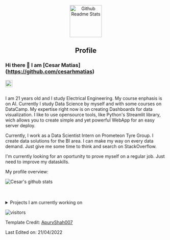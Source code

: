 <p align="center">
 <img width="100px" src="https://res.cloudinary.com/anuraghazra/image/upload/v1594908242/logo_ccswme.svg" align="center" alt="Github Readme Stats" />
 <h2 align="center">Profile</h2>
</p>

### Hi there 👋 I am [Cesar Matias] (https://github.com/cesarhmatias)

<a href="https://www.linkedin.com/in/cesar-henrique-mataran-matias-4789bb1a3/">
  <img align="left" alt="Cesar's LinkdeIN" width="22px" src="https://cdn.jsdelivr.net/npm/simple-icons@v3/icons/linkedin.svg" />
</a>
<br />
<br />

<div>
 <p>

I am 21 years old and I study Electrical Engineering. My course enphasis is on AI. Currently I study Data Science by myself and with some courses on DataCamp. 
My expertise right now is on creating Dashboards for data visualization. I like to use opensource tools, like Python's Streamlit library, wich allows you to create simple and yet powerful WebApp for an easy server deploy. 
   
Currently, I work as a Data Scientist Intern on Prometeon Tyre Group. I create data solutions for the BI area. I can make my way on every data demand. Just give me some time to think and search on StackOverflow.  
   
I'm currently looking for an oportunity to prove myself on a regular job. Just need to improve my dataskills.

</h4>
</div>

<div><p>My profile overview: </p></div>

![Cesar's github stats](https://github-readme-stats.vercel.app/api?username=cesarhmatias&show_icons=true)
<br />
<br />
<br />
<details>
<summary>
  Projects I am currently working on
</summary>

<br />

#[![ReadMe Card](https://github-readme-stats.vercel.app/api/pin/?username=ApurvShah007&repo=Algorithmic-Trading)](https://github.com/ApurvShah007/Algorithmic_trading)
Doing some Dashboards for porfolio and showing my skills to Tech Recruiters.

<br />


![picture](https://raw.githubusercontent.com/saadeghi/saadeghi/master/dino.gif)
</details>

![visitors](https://visitor-badge.laobi.icu/badge?page_id=cesarhmatias.cesarhmatias)



Template Credit: [ApurvShah007](https://github.com/ApurvShah007)

Last Edited on: 21/04/2022
